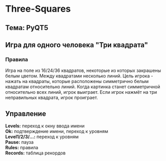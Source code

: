 # Three-Squares
## Тема: PyQT5
## Игра для одного человека "Три квадрата"
### Правила
Игра на поле из 16/24/36 квадратов, некоторые из которых закрашены белым цветом. Между квадратами несколько линий. Цель игрока - нажать на квадраты, которые расположены симметрично белым квадратам относительно линий. Когда картинка станет симметричной относительно всех линий, игрок выиграет. Если игрок нажмёт на три неправильных квадрата, игрок проиграет. 
## Управление
**Levels:** переход к окну ввода имени <br>
  **Ok:** подтверждение имени, переход к уровням <br>
    **Level1/2/3/...:** переход к уровням <br>
      **Pause:** пауза <br>
**Rules:** правила <br>
**Records:** таблица рекордов <br>
